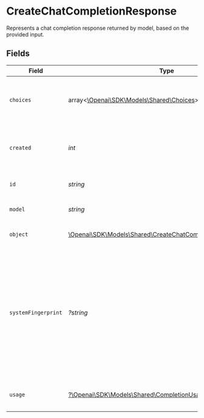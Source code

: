 # CreateChatCompletionResponse

Represents a chat completion response returned by model, based on the provided input.


## Fields

| Field                                                                                                                                                                                                                           | Type                                                                                                                                                                                                                            | Required                                                                                                                                                                                                                        | Description                                                                                                                                                                                                                     |
| ------------------------------------------------------------------------------------------------------------------------------------------------------------------------------------------------------------------------------- | ------------------------------------------------------------------------------------------------------------------------------------------------------------------------------------------------------------------------------- | ------------------------------------------------------------------------------------------------------------------------------------------------------------------------------------------------------------------------------- | ------------------------------------------------------------------------------------------------------------------------------------------------------------------------------------------------------------------------------- |
| `choices`                                                                                                                                                                                                                       | array<[\Openai\SDK\Models\Shared\Choices](../../models/shared/Choices.md)>                                                                                                                                                      | :heavy_check_mark:                                                                                                                                                                                                              | A list of chat completion choices. Can be more than one if `n` is greater than 1.                                                                                                                                               |
| `created`                                                                                                                                                                                                                       | *int*                                                                                                                                                                                                                           | :heavy_check_mark:                                                                                                                                                                                                              | The Unix timestamp (in seconds) of when the chat completion was created.                                                                                                                                                        |
| `id`                                                                                                                                                                                                                            | *string*                                                                                                                                                                                                                        | :heavy_check_mark:                                                                                                                                                                                                              | A unique identifier for the chat completion.                                                                                                                                                                                    |
| `model`                                                                                                                                                                                                                         | *string*                                                                                                                                                                                                                        | :heavy_check_mark:                                                                                                                                                                                                              | The model used for the chat completion.                                                                                                                                                                                         |
| `object`                                                                                                                                                                                                                        | [\Openai\SDK\Models\Shared\CreateChatCompletionResponseObject](../../models/shared/CreateChatCompletionResponseObject.md)                                                                                                       | :heavy_check_mark:                                                                                                                                                                                                              | The object type, which is always `chat.completion`.                                                                                                                                                                             |
| `systemFingerprint`                                                                                                                                                                                                             | *?string*                                                                                                                                                                                                                       | :heavy_minus_sign:                                                                                                                                                                                                              | This fingerprint represents the backend configuration that the model runs with.<br/><br/>Can be used in conjunction with the `seed` request parameter to understand when backend changes have been made that might impact determinism.<br/> |
| `usage`                                                                                                                                                                                                                         | [?\Openai\SDK\Models\Shared\CompletionUsage](../../models/shared/CompletionUsage.md)                                                                                                                                            | :heavy_minus_sign:                                                                                                                                                                                                              | Usage statistics for the completion request.                                                                                                                                                                                    |